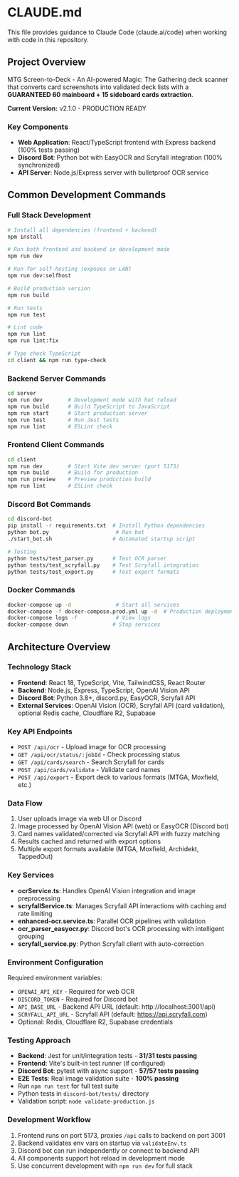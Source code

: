 # CLAUDE.md

This file provides guidance to Claude Code (claude.ai/code) when working with code in this repository.

## Project Overview

MTG Screen-to-Deck - An AI-powered Magic: The Gathering deck scanner that converts card screenshots into validated deck lists with a **GUARANTEED 60 mainboard + 15 sideboard cards extraction**.

**Current Version:** v2.1.0 - PRODUCTION READY

### Key Components
- **Web Application**: React/TypeScript frontend with Express backend (100% tests passing)
- **Discord Bot**: Python bot with EasyOCR and Scryfall integration (100% synchronized)
- **API Server**: Node.js/Express server with bulletproof OCR service

## Common Development Commands

### Full Stack Development
```bash
# Install all dependencies (frontend + backend)
npm install

# Run both frontend and backend in development mode
npm run dev

# Run for self-hosting (exposes on LAN)
npm run dev:selfhost

# Build production version
npm run build

# Run tests
npm run test

# Lint code
npm run lint
npm run lint:fix

# Type check TypeScript
cd client && npm run type-check
```

### Backend Server Commands
```bash
cd server
npm run dev        # Development mode with hot reload
npm run build      # Build TypeScript to JavaScript
npm run start      # Start production server
npm run test       # Run Jest tests
npm run lint       # ESLint check
```

### Frontend Client Commands
```bash
cd client
npm run dev        # Start Vite dev server (port 5173)
npm run build      # Build for production
npm run preview    # Preview production build
npm run lint       # ESLint check
```

### Discord Bot Commands
```bash
cd discord-bot
pip install -r requirements.txt  # Install Python dependencies
python bot.py                     # Run bot
./start_bot.sh                   # Automated startup script

# Testing
python tests/test_parser.py      # Test OCR parser
python tests/test_scryfall.py    # Test Scryfall integration
python tests/test_export.py      # Test export formats
```

### Docker Commands
```bash
docker-compose up -d              # Start all services
docker-compose -f docker-compose.prod.yml up -d  # Production deployment
docker-compose logs -f            # View logs
docker-compose down              # Stop services
```

## Architecture Overview

### Technology Stack
- **Frontend**: React 18, TypeScript, Vite, TailwindCSS, React Router
- **Backend**: Node.js, Express, TypeScript, OpenAI Vision API
- **Discord Bot**: Python 3.8+, discord.py, EasyOCR, Scryfall API
- **External Services**: OpenAI Vision (OCR), Scryfall API (card validation), optional Redis cache, Cloudflare R2, Supabase

### Key API Endpoints
- `POST /api/ocr` - Upload image for OCR processing
- `GET /api/ocr/status/:jobId` - Check processing status
- `GET /api/cards/search` - Search Scryfall for cards
- `POST /api/cards/validate` - Validate card names
- `POST /api/export` - Export deck to various formats (MTGA, Moxfield, etc.)

### Data Flow
1. User uploads image via web UI or Discord
2. Image processed by OpenAI Vision API (web) or EasyOCR (Discord bot)
3. Card names validated/corrected via Scryfall API with fuzzy matching
4. Results cached and returned with export options
5. Multiple export formats available (MTGA, Moxfield, Archidekt, TappedOut)

### Key Services
- **ocrService.ts**: Handles OpenAI Vision integration and image preprocessing
- **scryfallService.ts**: Manages Scryfall API interactions with caching and rate limiting
- **enhanced-ocr.service.ts**: Parallel OCR pipelines with validation
- **ocr_parser_easyocr.py**: Discord bot's OCR processing with intelligent grouping
- **scryfall_service.py**: Python Scryfall client with auto-correction

### Environment Configuration
Required environment variables:
- `OPENAI_API_KEY` - Required for web OCR
- `DISCORD_TOKEN` - Required for Discord bot
- `API_BASE_URL` - Backend API URL (default: http://localhost:3001/api)
- `SCRYFALL_API_URL` - Scryfall API (default: https://api.scryfall.com)
- Optional: Redis, Cloudflare R2, Supabase credentials

### Testing Approach
- **Backend**: Jest for unit/integration tests - **31/31 tests passing**
- **Frontend**: Vite's built-in test runner (if configured)
- **Discord Bot**: pytest with async support - **57/57 tests passing**
- **E2E Tests**: Real image validation suite - **100% passing**
- Run `npm run test` for full test suite
- Python tests in `discord-bot/tests/` directory
- Validation script: `node validate-production.js`

### Development Workflow
1. Frontend runs on port 5173, proxies `/api` calls to backend on port 3001
2. Backend validates env vars on startup via `validateEnv.ts`
3. Discord bot can run independently or connect to backend API
4. All components support hot reload in development mode
5. Use concurrent development with `npm run dev` for full stack